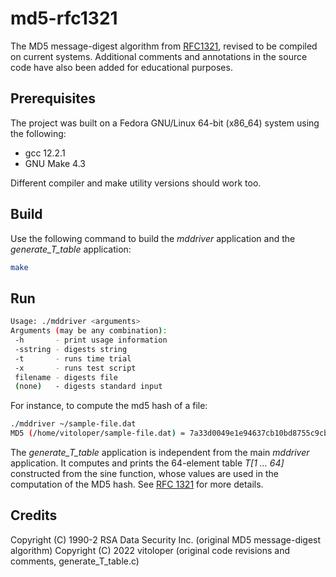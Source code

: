 # md5-rfc1321
The MD5 message-digest algorithm from [RFC1321](https://www.ietf.org/rfc/rfc1321.txt), revised to be compiled on current systems.
Additional comments and annotations in the source code have also been added for educational purposes.

## Prerequisites
The project was built on a Fedora GNU/Linux 64-bit (x86_64) system using the following:
- gcc 12.2.1
- GNU Make 4.3

Different compiler and make utility versions should work too.

## Build
Use the following command to build the *mddriver* application and the *generate_T_table* application:
```sh
make
```

## Run
```sh
Usage: ./mddriver <arguments>
Arguments (may be any combination): 
 -h       - print usage information 
 -sstring - digests string 
 -t       - runs time trial 
 -x       - runs test script 
 filename - digests file 
 (none)   - digests standard input
```

For instance, to compute the md5 hash of a file:
```sh
./mddriver ~/sample-file.dat
MD5 (/home/vitoloper/sample-file.dat) = 7a33d0049e1e94637cb10bd8755c9cb1
```
The *generate_T_table* application is independent from the main *mddriver* application. It computes and prints the 64-element table *T[1 ... 64]* constructed from the sine function, whose values are used in the computation of the MD5 hash. See [RFC 1321](https://www.ietf.org/rfc/rfc1321.txt) for more details.

## Credits
Copyright (C) 1990-2 RSA Data Security Inc. (original MD5 message-digest algorithm)
Copyright (C) 2022 vitoloper (original code revisions and comments, generate_T_table.c)
